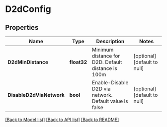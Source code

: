# D2dConfig

## Properties
Name | Type | Description | Notes
------------ | ------------- | ------------- | -------------
**D2dMinDistance** | **float32** | Minimum distance for D2D. Default distance is 100m | [optional] [default to null]
**DisableD2dViaNetwork** | **bool** | Enable-Disable D2D via network. Default value is false | [optional] [default to null]

[[Back to Model list]](../README.md#documentation-for-models) [[Back to API list]](../README.md#documentation-for-api-endpoints) [[Back to README]](../README.md)


